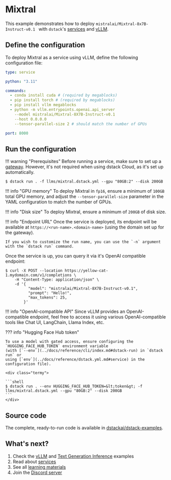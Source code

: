 # Mixtral

This example demonstrates how to deploy `mistralai/Mixtral-8x7B-Instruct-v0.1 ` 
with `dstack`'s [services](../docs/guides/services.md) and [vLLM](https://vllm.ai/).

## Define the configuration

To deploy Mixtral as a service using vLLM, define the following configuration file:

<div editor-title="llms/mixtral/vllm.dstack.yml"> 

```yaml
type: service

python: "3.11"

commands:
  - conda install cuda # (required by megablocks)
  - pip install torch # (required by megablocks)
  - pip install vllm megablocks
  - python -m vllm.entrypoints.openai.api_server
    --model mistralai/Mixtral-8X7B-Instruct-v0.1
    --host 0.0.0.0
    --tensor-parallel-size 2 # should match the number of GPUs

port: 8000
```

</div>

## Run the configuration

!!! warning "Prerequisites"
    Before running a service, make sure to set up a [gateway](../docs/guides/services.md#set-up-a-gateway).
    However, it's not required when using dstack Cloud, as it's set up automatically.

<div class="termy">

```shell
$ dstack run . -f llms/mixtral.dstack.yml --gpu "80GB:2" --disk 200GB
```

</div>

!!! info "GPU memory"
    To deploy Mixtral in `fp16`, ensure a minimum of `100GB` total GPU memory, 
    and adjust the `--tensor-parallel-size` parameter in the YAML configuration 
    to match the number of GPUs.

!!! info "Disk size"
    To deploy Mixtral, ensure a minimum of `200GB` of disk size.

!!! info "Endpoint URL"
    Once the service is deployed, its endpoint will be available at 
    `https://<run-name>.<domain-name>` (using the domain set up for the gateway).

    If you wish to customize the run name, you can use the `-n` argument with the `dstack run` command.

Once the service is up, you can query it via it's OpenAI compatible endpoint:

<div class="termy">

```shell
$ curl -X POST --location https://yellow-cat-1.mydomain.com/v1/completions \
    -H "Content-Type: application/json" \
    -d '{
          "model": "mistralai/Mixtral-8X7B-Instruct-v0.1",
          "prompt": "Hello!",
          "max_tokens": 25,
        }'
```

</div>

!!! info "OpenAI-compatible API"
    Since vLLM provides an OpenAI-compatible endpoint, feel free to access it using various OpenAI-compatible tools like
    Chat UI, LangChain, Llama Index, etc. 

??? info "Hugging Face Hub token"

    To use a model with gated access, ensure configuring the `HUGGING_FACE_HUB_TOKEN` environment variable 
    (with [`--env`](../docs/reference/cli/index.md#dstack-run) in `dstack run` or 
    using [`env`](../docs/reference/dstack.yml.md#service) in the configuration file).
    
    <div class="termy">
    
    ```shell
    $ dstack run . --env HUGGING_FACE_HUB_TOKEN=&lt;token&gt; -f llms/mixtral.dstack.yml --gpu "80GB:2" --disk 200GB
    ```
    </div>

## Source code
    
The complete, ready-to-run code is available in [dstackai/dstack-examples](https://github.com/dstackai/dstack-examples).

## What's next?

1. Check the [vLLM](tgi.md) and [Text Generation Inference](tgi.md) examples
2. Read about [services](../docs/guides/services.md)
3. See all [learning materials](index.md)
4. Join the [Discord server](https://discord.gg/u8SmfwPpMd)